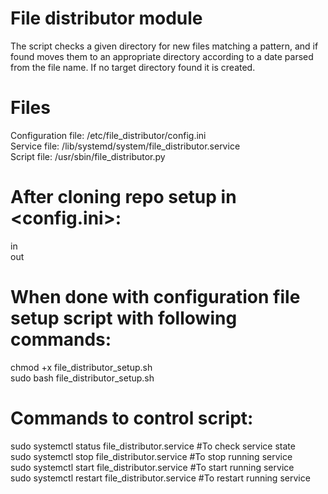 # File distributor module
The script checks a given directory for new files matching a pattern,
and if found moves them to an appropriate directory according to a date
parsed from the file name. If no target directory found it is created.

# Files
Configuration file: /etc/file_distributor/config.ini<br />
Service file: /lib/systemd/system/file_distributor.service<br />
Script file: /usr/sbin/file_distributor.py<br />

# After cloning repo setup <dirs> in <config.ini>:
in<br />
out<br />

# When done with configuration file setup script with following commands:
chmod +x file_distributor_setup.sh<br />
sudo bash file_distributor_setup.sh<br />

# Commands to control script:
sudo systemctl status file_distributor.service        #To check service state <br />
sudo systemctl stop file_distributor.service          #To stop running service <br />
sudo systemctl start file_distributor.service         #To start running service <br />
sudo systemctl restart file_distributor.service       #To restart running service <br />
